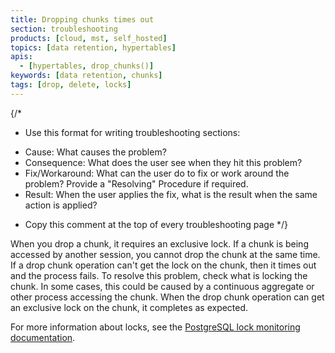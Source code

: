 ```yaml
---
title: Dropping chunks times out
section: troubleshooting
products: [cloud, mst, self_hosted]
topics: [data retention, hypertables]
apis:
  - [hypertables, drop_chunks()]
keywords: [data retention, chunks]
tags: [drop, delete, locks]
---
```


{/*
* Use this format for writing troubleshooting sections:
 - Cause: What causes the problem?
 - Consequence: What does the user see when they hit this problem?
 - Fix/Workaround: What can the user do to fix or work around the problem? Provide a "Resolving" Procedure if required.
 - Result: When the user applies the fix, what is the result when the same action is applied?
* Copy this comment at the top of every troubleshooting page
*/}

When you drop a chunk, it requires an exclusive lock. If a chunk is being
accessed by another session, you cannot drop the chunk at the same time. If a
drop chunk operation can't get the lock on the chunk, then it times out and the
process fails. To resolve this problem, check what is locking the chunk. In some
cases, this could be caused by a continuous aggregate or other process accessing
the chunk. When the drop chunk operation can get an exclusive lock on the chunk,
it completes as expected.

For more information about locks, see the
[PostgreSQL lock monitoring documentation][pg-lock-monitoring].

[pg-lock-monitoring]: https://wiki.postgresql.org/wiki/Lock_Monitoring
